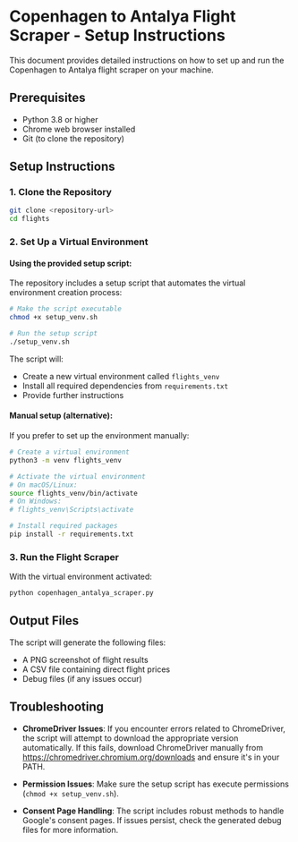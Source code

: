 # Copenhagen to Antalya Flight Scraper - Setup Instructions

This document provides detailed instructions on how to set up and run the Copenhagen to Antalya flight scraper on your machine.

## Prerequisites

- Python 3.8 or higher
- Chrome web browser installed
- Git (to clone the repository)

## Setup Instructions

### 1. Clone the Repository

```bash
git clone <repository-url>
cd flights
```

### 2. Set Up a Virtual Environment

#### Using the provided setup script:

The repository includes a setup script that automates the virtual environment creation process:

```bash
# Make the script executable
chmod +x setup_venv.sh

# Run the setup script
./setup_venv.sh
```

The script will:
- Create a new virtual environment called `flights_venv`
- Install all required dependencies from `requirements.txt`
- Provide further instructions

#### Manual setup (alternative):

If you prefer to set up the environment manually:

```bash
# Create a virtual environment
python3 -m venv flights_venv

# Activate the virtual environment
# On macOS/Linux:
source flights_venv/bin/activate
# On Windows:
# flights_venv\Scripts\activate

# Install required packages
pip install -r requirements.txt
```

### 3. Run the Flight Scraper

With the virtual environment activated:

```bash
python copenhagen_antalya_scraper.py
```

## Output Files

The script will generate the following files:
- A PNG screenshot of flight results
- A CSV file containing direct flight prices
- Debug files (if any issues occur)

## Troubleshooting

- **ChromeDriver Issues**: If you encounter errors related to ChromeDriver, the script will attempt to download the appropriate version automatically. If this fails, download ChromeDriver manually from https://chromedriver.chromium.org/downloads and ensure it's in your PATH.

- **Permission Issues**: Make sure the setup script has execute permissions (`chmod +x setup_venv.sh`).

- **Consent Page Handling**: The script includes robust methods to handle Google's consent pages. If issues persist, check the generated debug files for more information.
